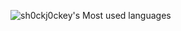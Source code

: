 ![sh0ckj0ckey's Most used languages](https://github-readme-stats.vercel.app/api/top-langs?username=sh0ckj0ckey&show_icons=true&count_private=true&theme=gotham)
